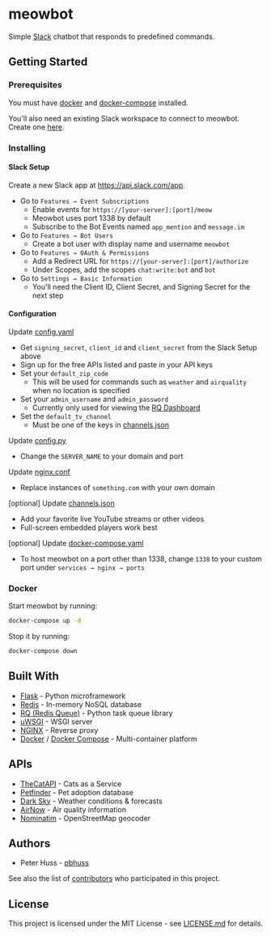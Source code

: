 # meowbot

Simple [Slack](https://slack.com) chatbot that responds to predefined commands.

## Getting Started

### Prerequisites

You must have [docker](https://docs.docker.com/install/) and
[docker-compose](https://docs.docker.com/compose/install/) installed.

You'll also need an existing Slack workspace to connect to meowbot. Create one
[here](https://slack.com/create).

### Installing

#### Slack Setup
Create a new Slack app at https://api.slack.com/app.
* Go to `Features → Event Subscriptions`
    * Enable events for `https://[your-server]:[port]/meow`
    * Meowbot uses port 1338 by default
    * Subscribe to the Bot Events named `app_mention` and `message.im`
* Go to `Features → Bot Users`
    * Create a bot user with display name and username `meowbot`
* Go to `Features → OAuth & Permissions`
    * Add a Redirect URL for `https://[your-server]:[port]/authorize`
    * Under Scopes, add the scopes `chat:write:bot` and `bot`
* Go to `Settings → Basic Information`
    * You'll need the Client ID, Client Secret, and Signing Secret for the next
    step

#### Configuration
Update [config.yaml](instance/config.yaml)
* Get `signing_secret`, `client_id` and `client_secret` from the Slack Setup
above
* Sign up for the free APIs listed and paste in your API keys
* Set your `default_zip_code`
    * This will be used for commands such as `weather` and `airquality` when no
    location is specified
* Set your `admin_username` and `admin_password`
    * Currently only used for viewing the
    [RQ Dashboard](https://github.com/eoranged/rq-dashboard)
* Set the `default_tv_channel`
    * Must be one of the keys in [channels.json](instance/channels.json)

Update [config.py](instance/config.py)
* Change the `SERVER_NAME` to your domain and port

Update [nginx.conf](instance/nginx.conf)
* Replace instances of `something.com` with your own domain

\[optional\] Update [channels.json](instance/channels.json)
* Add your favorite live YouTube streams or other videos
* Full-screen embedded players work best

\[optional\] Update [docker-compose.yaml](docker-compose.yaml)
* To host meowbot on a port other than 1338, change `1338` to your custom port
under `services → nginx → ports`

### Docker

Start meowbot by running:
```bash
docker-compose up -d
```
Stop it by running:
```bash
docker-compose down
```

## Built With

* [Flask](http://flask.pocoo.org/) - Python microframework
* [Redis](https://redis.io/) - In-memory NoSQL database
* [RQ (Redis Queue)](https://python-rq.org/) - Python task queue library
* [uWSGI](https://uwsgi-docs.readthedocs.io/en/latest/) - WSGI server
* [NGINX](https://www.nginx.com/) - Reverse proxy
* [Docker](https://docs.docker.com/) /
  [Docker Compose](https://docs.docker.com/compose/) - Multi-container platform

## APIs

* [TheCatAPI](https://thecatapi.com/) - Cats as a Service
* [Petfinder](https://www.petfinder.com/developers/) - Pet adoption database
* [Dark Sky](https://darksky.net/dev) - Weather conditions & forecasts
* [AirNow](https://docs.airnowapi.org/) - Air quality information
* [Nominatim](https://nominatim.openstreetmap.org/) - OpenStreetMap geocoder

## Authors

* Peter Huss - [pbhuss](https://github.com/pbhuss)

See also the list of
[contributors](https://github.com/pbhuss/meowbot/contributors) who participated
in this project.

## License

This project is licensed under the MIT License - see [LICENSE.md](LICENSE.md)
for details.
